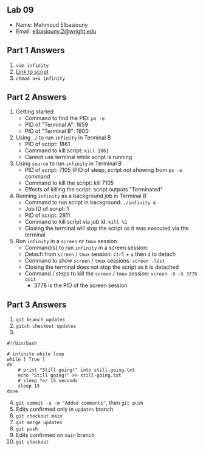 ## Lab 09

- Name: Mahmoud Elbasiouny
- Email: elbasiouny.2@wright.edu

## Part 1 Answers

1. `vim infinity`
2. [Link to script](infinity) 
3. `chmod u+x infinity`

## Part 2 Answers

1. Getting started
   - Command to find the PID: `ps -e`
   - PID of "Terminal A": 1659
   - PID of "Terminal B": 1800
2. Using `./` to run `infinity` in Terminal B
   - PID of script: 1861
   - Command to kill script: `kill 1861`
   - Cannot use terminal while script is running
3. Using `source` to run `infinity` in Terminal B
   - PID of script: 7105 (PID of sleep, script not showing from `ps -e` command
   - Command to kill the script: kill 7105
   - Effects of killing the script: script outputs "Terminated"
4. Running `infinity` as a background job in Terminal B
   - Command to run script in background: `./infinity &`
   - Job ID of script: 1
   - PID of script: 2811
   - Command to kill script via job id: `kill %1`
   - Closing the terminal will stop the script as it was executed via the terminal
5. Run `infinity` in a `screen` or `tmux` session
   - Command(s) to run `infinity` in a screen session:
   - Detach from `screen` / `tmux` session: `Ctrl` + `a` then `d` to detach
   - Command to show `screen` / `tmux` sessions: `screen -list`
   - Closing the terminal does not stop the script as it is detached
   - Command / steps to kill the `screen` / `tmux` session: `screen -X -S 3778 quit`
      - 3778 is the PID of the screen session

## Part 3 Answers

1. `git branch updates`
2. `gitch checkout updates`
3.
```
#!/bin/bash

# infinite while loop
while [ True ]
do
    # print "Still going!" into still-going.txt
    echo "Still going!" >> still-going.txt
    # sleep for 15 seconds
    sleep 15
done
```
4. `git commit -a -m "Added comments"`, then `git push`
5. Edits confirmed only in `updates` branch
6. `git checkout main`
7. `git merge updates`
8. `git push`
9. Edits confirmed on `main` branch
10. `git checkout`
